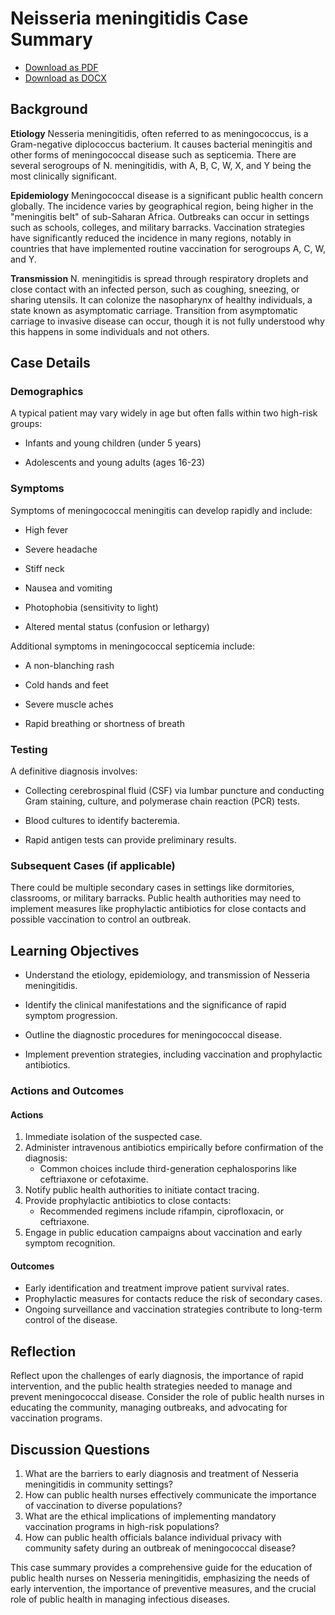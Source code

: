 # Neisseria meningitidis Case Summary
- [Download as PDF](neisseria-meningitidis-2.pdf)
- [Download as DOCX](neisseria-meningitidis-2.docx)



## Background

**Etiology**
Nesseria meningitidis, often referred to as meningococcus, is a Gram-negative diplococcus bacterium. It causes bacterial meningitis and other forms of meningococcal disease such as septicemia. There are several serogroups of N. meningitidis, with A, B, C, W, X, and Y being the most clinically significant.

**Epidemiology**
Meningococcal disease is a significant public health concern globally. The incidence varies by geographical region, being higher in the "meningitis belt" of sub-Saharan Africa. Outbreaks can occur in settings such as schools, colleges, and military barracks. Vaccination strategies have significantly reduced the incidence in many regions, notably in countries that have implemented routine vaccination for serogroups A, C, W, and Y.

**Transmission**
N. meningitidis is spread through respiratory droplets and close contact with an infected person, such as coughing, sneezing, or sharing utensils. It can colonize the nasopharynx of healthy individuals, a state known as asymptomatic carriage. Transition from asymptomatic carriage to invasive disease can occur, though it is not fully understood why this happens in some individuals and not others.

## Case Details

### Demographics
A typical patient may vary widely in age but often falls within two high-risk groups: 

- Infants and young children (under 5 years)

- Adolescents and young adults (ages 16-23)

### Symptoms
Symptoms of meningococcal meningitis can develop rapidly and include:

- High fever

- Severe headache

- Stiff neck

- Nausea and vomiting

- Photophobia (sensitivity to light)

- Altered mental status (confusion or lethargy)

Additional symptoms in meningococcal septicemia include:

- A non-blanching rash

- Cold hands and feet

- Severe muscle aches

- Rapid breathing or shortness of breath

### Testing
A definitive diagnosis involves:

- Collecting cerebrospinal fluid (CSF) via lumbar puncture and conducting Gram staining, culture, and polymerase chain reaction (PCR) tests.

- Blood cultures to identify bacteremia.

- Rapid antigen tests can provide preliminary results.

### Subsequent Cases (if applicable)
There could be multiple secondary cases in settings like dormitories, classrooms, or military barracks. Public health authorities may need to implement measures like prophylactic antibiotics for close contacts and possible vaccination to control an outbreak.

## Learning Objectives

- Understand the etiology, epidemiology, and transmission of Nesseria meningitidis.

- Identify the clinical manifestations and the significance of rapid symptom progression.

- Outline the diagnostic procedures for meningococcal disease.

- Implement prevention strategies, including vaccination and prophylactic antibiotics.

### Actions and Outcomes

#### Actions
1. Immediate isolation of the suspected case.
2. Administer intravenous antibiotics empirically before confirmation of the diagnosis:
   - Common choices include third-generation cephalosporins like ceftriaxone or cefotaxime.
3. Notify public health authorities to initiate contact tracing.
4. Provide prophylactic antibiotics to close contacts:
   - Recommended regimens include rifampin, ciprofloxacin, or ceftriaxone.
5. Engage in public education campaigns about vaccination and early symptom recognition.

#### Outcomes
- Early identification and treatment improve patient survival rates.
- Prophylactic measures for contacts reduce the risk of secondary cases.
- Ongoing surveillance and vaccination strategies contribute to long-term control of the disease.

## Reflection
Reflect upon the challenges of early diagnosis, the importance of rapid intervention, and the public health strategies needed to manage and prevent meningococcal disease. Consider the role of public health nurses in educating the community, managing outbreaks, and advocating for vaccination programs.

## Discussion Questions
1. What are the barriers to early diagnosis and treatment of Nesseria meningitidis in community settings?
2. How can public health nurses effectively communicate the importance of vaccination to diverse populations?
3. What are the ethical implications of implementing mandatory vaccination programs in high-risk populations?
4. How can public health officials balance individual privacy with community safety during an outbreak of meningococcal disease?

This case summary provides a comprehensive guide for the education of public health nurses on Nesseria meningitidis, emphasizing the needs of early intervention, the importance of preventive measures, and the crucial role of public health in managing infectious diseases.
